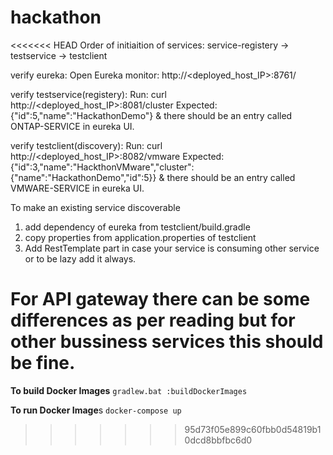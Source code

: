 # hackathon

<<<<<<< HEAD
Order of initiaition of services:
service-registery -> testservice -> testclient

verify eureka:
Open Eureka monitor: http://<deployed_host_IP>:8761/

verify testservice(registery):
Run: curl http://<deployed_host_IP>:8081/cluster
Expected: {"id":5,"name":"HackathonDemo"}
&
there should be an entry called ONTAP-SERVICE in eureka UI.

verify testclient(discovery):
Run: curl http://<deployed_host_IP>:8082/vmware
Expected: {"id":3,"name":"HackthonVMware","cluster":{"name":"HackathonDemo","id":5}}
&
there should be an entry called VMWARE-SERVICE in eureka UI.


To make an existing service discoverable 
1) add dependency of eureka from testclient/build.gradle
2) copy properties from application.properties of testclient
3) Add RestTemplate part in case your service is consuming other service or to be lazy add it always.

For API gateway there can be some differences as per reading but for other bussiness services this should be fine.
=======

**To build Docker Images** 
`gradlew.bat :buildDockerImages`

**To run Docker Image**s
`docker-compose up`

>>>>>>> 95d73f05e899c60fbb0d54819b10dcd8bbfbc6d0
